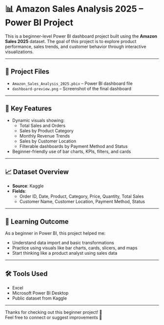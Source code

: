 # 📊 Amazon Sales Analysis 2025 – Power BI Project

This is a beginner-level Power BI dashboard project built using the **Amazon Sales 2025** dataset. The goal of this project is to explore product performance, sales trends, and customer behavior through interactive visualizations.

---

## 📁 Project Files

- `Amazon_Sales_Analysis_2025.pbix` – Power BI dashboard file
- `dashboard-preview.png` – Screenshot of the final dashboard

---

## 📌 Key Features

- Dynamic visuals showing:
  - Total Sales and Orders
  - Sales by Product Category
  - Monthly Revenue Trends
  - Sales by Customer Location
  - Filterable dashboards by Payment Method and Status
- Beginner-friendly use of bar charts, KPIs, filters, and cards

---

## 📈 Dataset Overview

- **Source**: Kaggle  
- **Fields**:
  - Order ID, Date, Product, Category, Price, Quantity, Total Sales
  - Customer Name, Customer Location, Payment Method, Status

---

## 🎯 Learning Outcome

As a beginner in Power BI, this project helped me:
- Understand data import and basic transformations
- Practice using visuals like bar charts, cards, slicers, and maps
- Start thinking like a product analyst using sales data

---

## 🛠️ Tools Used

- Excel
- Microsoft Power BI Desktop
- Public dataset from Kaggle

---

Thanks for checking out this beginner project! 🙌  
Feel free to connect or suggest improvements 🚀

